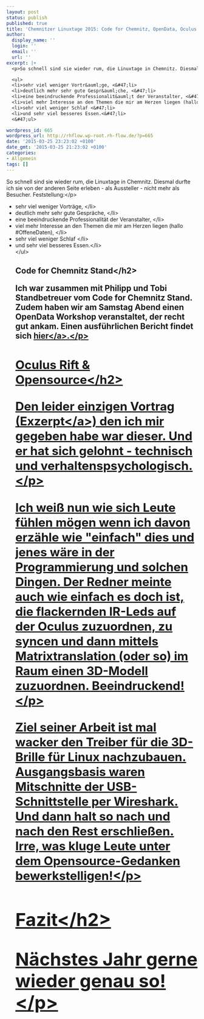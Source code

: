 ```yaml
---
layout: post
status: publish
published: true
title: 'Chemnitzer Linuxtage 2015: Code for Chemnitz, OpenData, Oculus Rift'
author:
  display_name: ''
  login: ''
  email: ''
  url: ''
excerpt: |+
  <p>So schnell sind sie wieder rum, die Linuxtage in Chemnitz. Diesmal durfte ich sie von der anderen Seite erleben - als Aussteller - nicht mehr als Besucher. Feststellung:<&#47;p>

  <ul>
  <li>sehr viel weniger Vortr&auml;ge, <&#47;li>
  <li>deutlich mehr sehr gute Gespr&auml;che, <&#47;li>
  <li>eine beeindruckende Professionalit&auml;t der Veranstalter, <&#47;li>
  <li>viel mehr Interesse an den Themen die mir am Herzen liegen (hallo #OffeneDaten), <&#47;li>
  <li>sehr viel weniger Schlaf <&#47;li>
  <li>und sehr viel besseres Essen.<&#47;li>
  <&#47;ul>

wordpress_id: 665
wordpress_url: http://rhflow.wp-root.rh-flow.de/?p=665
date: '2015-03-25 23:23:02 +0100'
date_gmt: '2015-03-25 21:23:02 +0100'
categories:
- Allgemein
tags: []
---
```

<p>So schnell sind sie wieder rum, die Linuxtage in Chemnitz. Diesmal durfte ich sie von der anderen Seite erleben - als Aussteller - nicht mehr als Besucher. Feststellung:<&#47;p></p>
<ul>
<li>sehr viel weniger Vortr&auml;ge, <&#47;li>
<li>deutlich mehr sehr gute Gespr&auml;che, <&#47;li>
<li>eine beeindruckende Professionalit&auml;t der Veranstalter, <&#47;li>
<li>viel mehr Interesse an den Themen die mir am Herzen liegen (hallo #OffeneDaten), <&#47;li>
<li>sehr viel weniger Schlaf <&#47;li>
<li>und sehr viel besseres Essen.<&#47;li><br />
<&#47;ul></p>
<p><a id="more"></a><a id="more-665"></a></p>
<h2>Code for Chemnitz Stand<&#47;h2></p>
<p>Ich war zusammen mit Philipp und Tobi Standbetreuer vom Code for Chemnitz Stand. Zudem haben wir am Samstag Abend einen OpenData Workshop veranstaltet, der recht gut ankam. Einen ausf&uuml;hrlichen Bericht findet sich <a href="http:&#47;&#47;codeforchemnitz.de&#47;news&#47;Chemnitzer-Linuxtage.html">hier<&#47;a>.<&#47;p></p>
<h2>Oculus Rift &amp; Opensource<&#47;h2></p>
<p>Den leider einzigen Vortrag (<a href="https:&#47;&#47;chemnitzer.linux-tage.de&#47;2015&#47;de&#47;programm&#47;beitrag&#47;293">Exzerpt<&#47;a>) den ich mir gegeben habe war dieser. Und er hat sich gelohnt - technisch und verhaltenspsychologisch.<&#47;p></p>
<p>Ich wei&szlig; nun wie sich Leute f&uuml;hlen m&ouml;gen wenn ich davon erz&auml;hle wie "einfach" dies und jenes w&auml;re in der Programmierung und solchen Dingen. Der Redner meinte auch wie einfach es doch ist, die flackernden IR-Leds auf der Oculus zuzuordnen, zu syncen und dann mittels Matrixtranslation (oder so) im Raum einen 3D-Modell zuzuordnen. Beeindruckend!<&#47;p></p>
<p>Ziel seiner Arbeit ist mal wacker den Treiber f&uuml;r die 3D-Brille f&uuml;r Linux nachzubauen. Ausgangsbasis waren Mitschnitte der USB-Schnittstelle per Wireshark. Und dann halt so nach und nach den Rest erschlie&szlig;en. Irre, was kluge Leute unter dem Opensource-Gedanken bewerkstelligen!<&#47;p></p>
<h2>Fazit<&#47;h2></p>
<p>N&auml;chstes Jahr gerne wieder genau so!<&#47;p></p>
